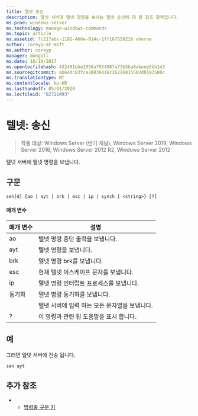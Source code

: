 ```yaml
---
title: 텔넷 송신
description: 텔넷 서버에 텔넷 명령을 보내는 텔넷 송신에 대 한 참조 항목입니다.
ms.prod: windows-server
ms.technology: manage-windows-commands
ms.topic: article
ms.assetid: 7c217abc-1182-466e-914c-1ff16755021b vhorne
author: coreyp-at-msft
ms.author: coreyp
manager: dongill
ms.date: 10/16/2017
ms.openlocfilehash: 432401bbe2050a7954967a73b5ba8abeee5bb1d3
ms.sourcegitcommit: ab64dc83fca28039416c26226815502d0193500c
ms.translationtype: MT
ms.contentlocale: ko-KR
ms.lasthandoff: 05/01/2020
ms.locfileid: "82721493"
---
```

# <a name="telnet-send"></a>텔넷: 송신

> 적용 대상: Windows Server (반기 채널), Windows Server 2019, Windows Server 2016, Windows Server 2012 R2, Windows Server 2012

텔넷 서버에 텔넷 명령을 보냅니다.   

## <a name="syntax"></a>구문  
```  
sen[d] {ao | ayt | brk | esc | ip | synch | <string>} [?]  
```  
#### <a name="parameters"></a>매개 변수  

| 매개 변수 |                     설명                      |
|-----------|------------------------------------------------------|
|    ao     |       텔넷 명령 중단 출력을 보냅니다.        |
|    ayt    |       텔넷 명령을 보냅니다.       |
|    brk    |            텔넷 명령 brk를 보냅니다.            |
|    esc    |      현재 텔넷 이스케이프 문자를 보냅니다.      |
|    ip     |     텔넷 명령 인터럽트 프로세스를 보냅니다.     |
|   동기화   |           텔넷 명령 동기화를 보냅니다.           |
| <string>  | 텔넷 서버에 입력 하는 모든 문자열을 보냅니다. |
|     ?     |     이 명령과 관련 된 도움말을 표시 합니다.      |

## <a name="examples"></a>예  
그러면 텔넷 서버에 전송 됩니다.  
```  
sen ayt  
```  
## <a name="additional-references"></a>추가 참조  
-   - [명령줄 구문 키](command-line-syntax-key.md)  

